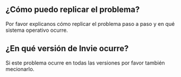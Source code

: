 ## ¿Cómo puedo replicar el problema?
Por favor explicanos cómo replicar el problema paso a paso y en qué sistema operativo ocurre.
## ¿En qué versión de Invie ocurre?
Si este problema ocurre en todas las versiones por favor también mecionarlo. 
